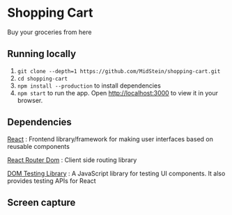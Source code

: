 # Shopping Cart

Buy your groceries from here

## Running locally

1. `git clone --depth=1 https://github.com/MidStein/shopping-cart.git`
2. `cd shopping-cart`
3. `npm install --production` to install dependencies
4. `npm start` to run the app. Open
  [http://localhost:3000](http://localhost:3000) to view it in your browser.

## Dependencies

[React](https://react.dev/)
: Frontend library/framework for making user interfaces based on reusable
  components

[React Router Dom](https://reactrouter.com/)
: Client side routing library

[DOM Testing Library](https://testing-library.com/)
: A JavaScript library for testing UI components. It also provides testing APIs
for React

## Screen capture
